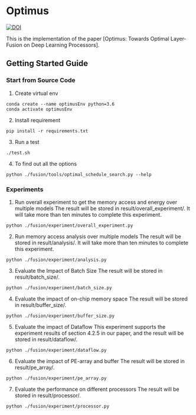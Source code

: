 # Optimus #
[![DOI](https://zenodo.org/badge/364437098.svg)](https://zenodo.org/badge/latestdoi/364437098)

This is the implementation of the paper [Optimus: Towards Optimal Layer-Fusion on Deep Learning Processors]. 

## Getting Started Guide ##
### Start from Source Code ###
1. Create virtual env
```
conda create --name optimusEnv python=3.6
conda activate optimusEnv
```
2. Install requirement
```
pip install -r requirements.txt
```
3. Run a test
```
./test.sh
```
4. To find out all the options
```
python ./fusion/tools/optimal_schedule_search.py --help
```

### Experiments ###
1. Run overall experiment to get the memory access and energy over multiple models
  The result will be stored in result/overall_experiment/. It will take more than ten minutes to complete this experiment.
```
python ./fusion/experiment/overall_experiment.py
```

2. Run memory access analysis over multiple models
  The result will be stored in result/analysis/. It will take more than ten minutes to complete this experiment.
```
python ./fusion/experiment/analysis.py
```

3. Evaluate the Impact of Batch Size
  The result will be stored in result/batch_size/.
```
python ./fusion/experiment/batch_size.py
```

4. Evaluate the impact of on-chip memory space
  The result will be stored in result/buffer_size/.
```
python ./fusion/experiment/buffer_size.py
```

5. Evaluate the impact of Dataflow
  This experiment supports the experiment results of section 4.2.5 in our paper, and  the result will be stored  in result/dataflow/.
```
python ./fusion/experiment/dataflow.py
```

6. Evaluate the impact of PE-array and buffer
  The result will be stored in result/pe_array/.
```
python ./fusion/experiment/pe_array.py
```

7. Evaluate the performance on different processors
  The result will be stored in result/processor/.
```
python ./fusion/experiment/processor.py
```
